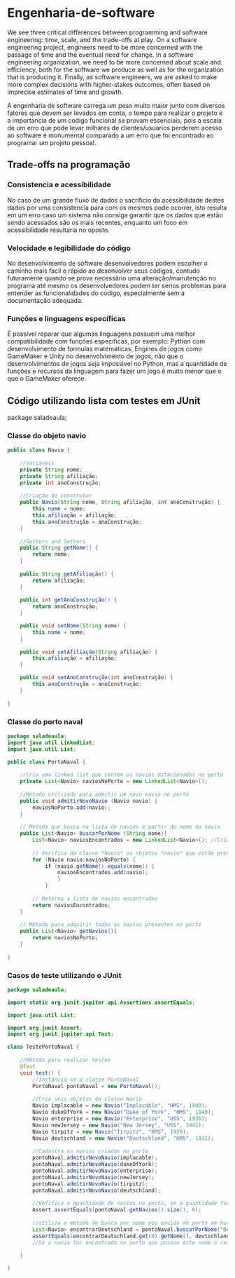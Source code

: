 # Engenharia-de-software
We see three critical differences between programming and software engineering: time, scale, and the trade-offs at play. On a software engineering project, engineers need to be more concerned with the passage of time and the eventual need for change. In a software engineering organization, we need to be more concerned about scale and efficiency, both for the software we produce as well as for the organization that is producing it. Finally, as software engineers, we are asked to make more complex decisions with higher-stakes outcomes, often based on imprecise estimates of time and growth.

A engenharia de software carrega um peso muito maior junto com diversos fatores que devem ser levados em conta, o tempo para realizar o projeto e a importancia de um codigo funcional se provam essenciais, pois a escala de um erro que pode levar milhares de clientes/usuarios perderem acesso ao software é monumental comparado a um erro que foi encontrado ao programar um projeto pessoal.

## Trade-offs na programação
### Consistencia e acessibilidade
No caso de um grande fluxo de dados o sacrificio da acessibilidade destes dados por uma consistencia para com os mesmos pode ocorrer, isto resulta em um erro caso um sistema não consiga garantir que os dados que estão sendo acessados são os mais recentes, enquanto um foco em acessibilidade resultaria no oposto.
### Velocidade e legibilidade do código
No desenvolvimento de software desenvolvedores podem escolher o caminho mais facil e rápido ao desenvolver seus códigos, contudo futuramente quando se prova necessário uma alteração/manutenção no programa até mesmo os desenvolvedores podem ter serios problemas para entender as funcionalidades do codigo, especialmente sem a documentação adequada.
### Funções e linguagens específicas
É possível reparar que algumas linguagens possuem uma melhor compatibilidade com funções específicas, por exemplo: Python com desenvolvimento de formulas matematicas, Engines de jogos como GameMaker e Unity no desenvolvimento de jogos, não que o desenvolvimentos de jogos seja impossivel no Python, mas a quantidade de funções e recursos da linguagem para fazer um jogo é muito menor que o que o GameMaker oferece.

## Código utilizando lista com testes em JUnit
package saladeaula;

### Classe do objeto navio
```java
public class Navio {
	
	//Variaveis
	private String nome;
	private String afiliação;
	private int anoConstrução;
	
	//Criação do construtor
	public Navio(String nome, String afiliação, int anoConstrução) {
		this.nome = nome;
		this.afiliação = afiliação;
		this.anoConstrução = anoConstrução;
	}
	
	//Getters and Setters
	public String getNome() {
		return nome;
	}
	
	public String getAfiliação() {
		return afiliação;
	}
	
	public int getAnoConstrução() {
		return anoConstrução;
	}

	public void setNome(String nome) {
		this.nome = nome;
	}
	
	public void setAfiliação(String afiliação) {
		this.afiliação = afiliação;
	}

	public void setAnoConstrução(int anoConstrução) {
		this.anoConstrução = anoConstrução;
	}
	
}
```
### Classe do porto naval
```java
package saladeaula;
import java.util.LinkedList;
import java.util.List;

public class PortoNaval {
	
	//Cria uma linked list que contem os navios estacionados no porto 
	private List<Navio> naviosNoPorto = new LinkedList<Navio>();
	
	//Método utilizado para admitir um novo navio no porto
	public void admitirNovoNavio (Navio navio) {
		naviosNoPorto.add(navio);
	}
	
	// Método que busca na lista de navios a partir do nome do navio 
	public List<Navio> buscarPorNome (String nome){
		List<Navio> naviosEncontrados = new LinkedList<Navio>(); //Cria uma nova lista com base no resultado de navios encontrados
		
		// Verifica da classe *Navio* os objetos *navio* que estão presentes na lista de navios do porto *naviosNoPorto* 
		for (Navio navio:naviosNoPorto) {
			if (navio.getNome().equals(nome)) {
				naviosEncontrados.add(navio);
				}
			}
		
		// Retorna a lista de navios encontrados
		return naviosEncontrados;
	}
	
	// Método para adquirir todos os navios presentes no porto
	public List<Navio> getNavios(){
		return naviosNoPorto;
	}
	
}
```
### Casos de teste utilizando o JUnit
```java
package saladeaula;

import static org.junit.jupiter.api.Assertions.assertEquals;

import java.util.List;

import org.junit.Assert;
import org.junit.jupiter.api.Test;

class TestePortoNaval {
	
	//Método para realizar testes
	@Test
	void test() {
		//Instância-se a classe PortoNaval
		PortoNaval pontoNaval = new PortoNaval();
		
		//Cria seis objetos da classe Navio
		Navio implacable = new Navio("Implacable", "HMS", 1800);
		Navio dukeOfYork = new Navio("Duke of York", "HMS", 1940);
		Navio enterprise = new Navio("Enterprise", "USS", 1936);
		Navio newJersey = new Navio("New Jersey", "USS", 1942);
		Navio tirpitz = new Navio("Tirpitz", "KMS", 1939);
		Navio deutschland = new Navio("Deutschland", "KMS", 1931);
		
		//Cadastra os navios criados no porto
		pontoNaval.admitirNovoNavio(implacable);
		pontoNaval.admitirNovoNavio(dukeOfYork);
		pontoNaval.admitirNovoNavio(enterprise);
		pontoNaval.admitirNovoNavio(newJersey);
		pontoNaval.admitirNovoNavio(tirpitz);
		pontoNaval.admitirNovoNavio(deutschland);
		
		//Vefifica a quantidade de navios no porto, se a quantidade for 6 o teste resulta em sucesso
		Assert.assertEquals(pontoNaval.getNavios().size(), 6);
		
		//utiliza o método de busca por nome nos navios do porto em busca do navio "Deutschland"
		List<Navio> encontrarDeutschland = pontoNaval.buscarPorNome("Deutschland");
		assertEquals(encontrarDeutschland.get(0).getNome(), deutschland.getNome());
		//Se o navio for encontrado no porto que possua este nome o resultado do teste resulta em sucesso
		
	}

}
```
